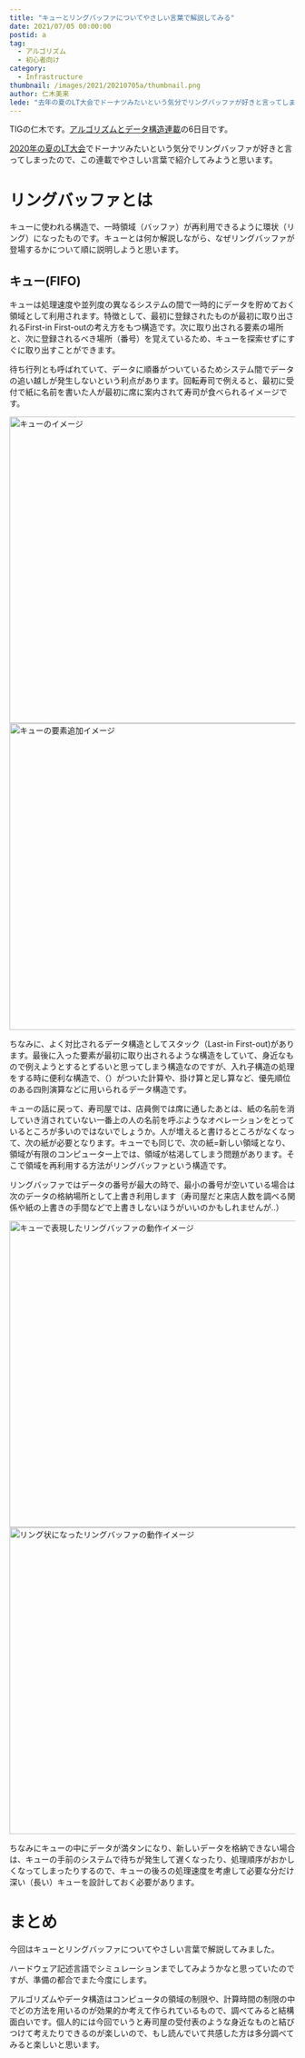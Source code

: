 ```yaml
---
title: "キューとリングバッファについてやさしい言葉で解説してみる"
date: 2021/07/05 00:00:00
postid: a
tag:
  - アルゴリズム
  - 初心者向け
category:
  - Infrastructure
thumbnail: /images/2021/20210705a/thumbnail.png
author: 仁木美来
lede: "去年の夏のLT大会でドーナツみたいという気分でリングバッファが好きと言ってしまったので、この連載でやさしい言葉で紹介してみようと思います。キューに使われる構造で、一時領域（バッファ）が再利用できるように環状（リング）になったものです。キューとは何か解説しながら、なぜリングバッファが登場するかについて順に説明しようと思います。"
---
```

TIGの仁木です。[アルゴリズムとデータ構造連載](/articles/20210628a/)の6日目です。

[2020年の夏のLT大会](/articles/20200923/#Talk7-%E4%BB%81%E6%9C%A8%E3%81%95%E3%82%93-%E3%83%AA%E3%83%A2%E3%83%BC%E3%83%88%E6%96%B0%E4%BA%BA%E7%A0%94%E4%BF%AE%E4%B8%8B%E3%81%A7%E7%AB%B6%E6%8A%80%E3%83%97%E3%83%AD%E3%82%B0%E3%83%A9%E3%83%9F%E3%83%B3%E3%82%B0%E3%81%AE%E3%83%90%E3%83%BC%E3%83%81%E3%83%A3%E3%83%AB%E3%82%B3%E3%83%B3%E3%83%86%E3%82%B9%E3%83%88%E3%82%92%E5%AE%9F%E6%96%BD%E3%81%97%E3%81%9F%E8%A9%B1)でドーナツみたいという気分でリングバッファが好きと言ってしまったので、この連載でやさしい言葉で紹介してみようと思います。

# リングバッファとは

キューに使われる構造で、一時領域（バッファ）が再利用できるように環状（リング）になったものです。キューとは何か解説しながら、なぜリングバッファが登場するかについて順に説明しようと思います。

## キュー(FIFO)

キューは処理速度や並列度の異なるシステムの間で一時的にデータを貯めておく領域として利用されます。特徴として、最初に登録されたものが最初に取り出されるFirst-in First-outの考え方をもつ構造です。次に取り出される要素の場所と、次に登録されるべき場所（番号）を覚えているため、キューを探索せずにすぐに取り出すことができます。

待ち行列とも呼ばれていて、データに順番がついているためシステム間でデータの追い越しが発生しないという利点があります。回転寿司で例えると、最初に受付で紙に名前を書いた人が最初に席に案内されて寿司が食べられるイメージです。

<img src="/images/2021/20210705a/キュー.png" alt="キューのイメージ" width="960" height="540" loading="lazy">

<img src="/images/2021/20210705a/キュー２.png" alt="キューの要素追加イメージ" width="960" height="540" loading="lazy">

ちなみに、よく対比されるデータ構造としてスタック（Last-in First-out)があります。最後に入った要素が最初に取り出されるような構造をしていて、身近なもので例えようとするとずるいと思ってしまう構造なのですが、入れ子構造の処理をする時に便利な構造で、（）がついた計算や、掛け算と足し算など、優先順位のある四則演算などに用いられるデータ構造です。

キューの話に戻って、寿司屋では、店員側では席に通したあとは、紙の名前を消していき消されていない一番上の人の名前を呼ぶようなオペレーションをとっているところが多いのではないでしょうか。人が増えると書けるところがなくなって、次の紙が必要となります。キューでも同じで、次の紙=新しい領域となり、領域が有限のコンピューター上では、領域が枯渇してしまう問題があります。そこで領域を再利用する方法がリングバッファという構造です。

リングバッファではデータの番号が最大の時で、最小の番号が空いている場合は次のデータの格納場所として上書き利用します（寿司屋だと来店人数を調べる関係や紙の上書きの手間などで上書きしないほうがいいのかもしれませんが..）

<img src="/images/2021/20210705a/無題のプレゼンテーション_(1).png" alt="キューで表現したリングバッファの動作イメージ" width="960" height="540" loading="lazy">

<img src="/images/2021/20210705a/無題のプレゼンテーション_(4).png" alt="リング状になったリングバッファの動作イメージ" width="960" height="540" loading="lazy">

ちなみにキューの中にデータが満タンになり、新しいデータを格納できない場合は、キューの手前のシステムで待ちが発生して遅くなったり、処理順序がおかしくなってしまったりするので、キューの後ろの処理速度を考慮して必要な分だけ深い（長い）キューを設計しておく必要があります。

# まとめ

今回はキューとリングバッファについてやさしい言葉で解説してみました。

ハードウェア記述言語でシミュレーションまでしてみようかなと思っていたのですが、準備の都合でまた今度にします。

アルゴリズムやデータ構造はコンピュータの領域の制限や、計算時間の制限の中でどの方法を用いるのが効果的か考えて作られているもので、調べてみると結構面白いです。個人的には今回でいうと寿司屋の受付表のような身近なものと結びつけて考えたりできるのが楽しいので、もし読んでいて共感した方は多分調べてみると楽しいと思います。
